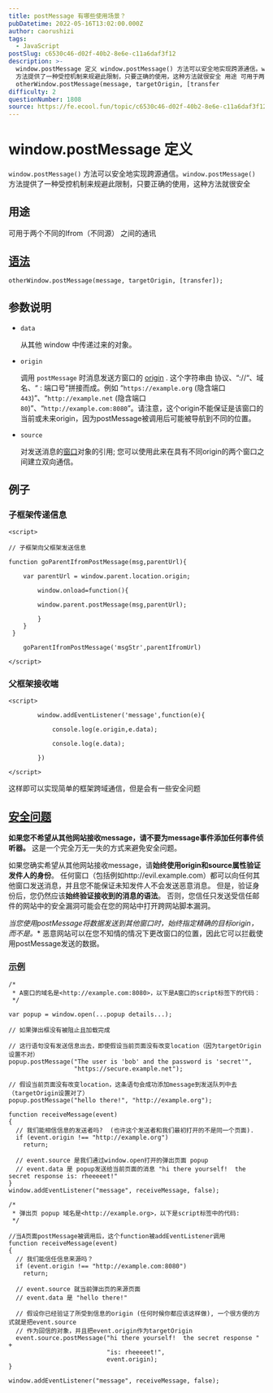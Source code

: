 ```yaml
---
title: postMessage 有哪些使用场景？
pubDatetime: 2022-05-16T13:02:00.000Z
author: caorushizi
tags:
  - JavaScript
postSlug: c6530c46-d02f-40b2-8e6e-c11a6daf3f12
description: >-
  window.postMessage 定义 window.postMessage() 方法可以安全地实现跨源通信。window.postMessage()
  方法提供了一种受控机制来规避此限制，只要正确的使用，这种方法就很安全 用途 可用于两个不同的Ifrom（不同源） 之间的通讯 语法
  otherWindow.postMessage(message, targetOrigin, [transfer
difficulty: 2
questionNumber: 1808
source: https://fe.ecool.fun/topic/c6530c46-d02f-40b2-8e6e-c11a6daf3f12
---
```


# window.postMessage 定义
 
`window.postMessage()` 方法可以安全地实现跨源通信。`window.postMessage()` 方法提供了一种受控机制来规避此限制，只要正确的使用，这种方法就很安全

## 用途
可用于两个不同的Ifrom（不同源） 之间的通讯

## [语法](https://developer.mozilla.org/zh-CN/docs/Web/API/Window/postMessage#syntax "Permalink to 语法")

```
otherWindow.postMessage(message, targetOrigin, [transfer]);
```

## 参数说明
-   `data`

    从其他 window 中传递过来的对象。

-   `origin`

    调用 `postMessage`  时消息发送方窗口的 [origin](https://developer.mozilla.org/en-US/docs/Origin "This is a link to an unwritten page") . 这个字符串由 协议、“://“、域名、“ : 端口号”拼接而成。例如 “`https://example.org` (隐含端口 `443`)”、“`http://example.net` (隐含端口 `80`)”、“`http://example.com:8080`”。请注意，这个origin不能保证是该窗口的当前或未来origin，因为postMessage被调用后可能被导航到不同的位置。

-   `source`

    对发送消息的[窗口](https://developer.mozilla.org/en-US/docs/Web/API/Window)对象的引用; 您可以使用此来在具有不同origin的两个窗口之间建立双向通信。

## 例子

### 子框架传递信息


```
<script>

// 子框架向父框架发送信息

function goParentIfromPostMessage(msg,parentUrl){

    var parentUrl = window.parent.location.origin;

        window.onload=function(){

        window.parent.postMessage(msg,parentUrl);

        }
    }
 }
 
    goParentIfromPostMessage('msgStr',parentIfromUrl)

</script>

```

### 父框架接收端

```
<script>

        window.addEventListener('message',function(e){

            console.log(e.origin,e.data);

            console.log(e.data);

        })

</script>

 ```
这样即可以实现简单的框架跨域通信，但是会有一些安全问题

## [安全问题](https://developer.mozilla.org/zh-CN/docs/Web/API/Window/postMessage#security_concerns "Permalink to 安全问题")

**如果您不希望从其他网站接收message，请不要为message事件添加任何事件侦听器。** 这是一个完全万无一失的方式来避免安全问题。

如果您确实希望从其他网站接收message，请**始终使用origin和source属性验证发件人的身份**。 任何窗口（包括例如http://evil.example.com）都可以向任何其他窗口发送消息，并且您不能保证未知发件人不会发送恶意消息。 但是，验证身份后，您仍然应该**始终验证接收到的消息的语法**。 否则，您信任只发送受信任邮件的网站中的安全漏洞可能会在您的网站中打开跨网站脚本漏洞。

**当您使用postMessage将数据发送到其他窗口时，始终指定精确的目标origin，而不是*。** 恶意网站可以在您不知情的情况下更改窗口的位置，因此它可以拦截使用postMessage发送的数据。

### [示例](https://developer.mozilla.org/zh-CN/docs/Web/API/Window/postMessage#example "Permalink to 示例")

```
/*
 * A窗口的域名是<http://example.com:8080>，以下是A窗口的script标签下的代码：
 */

var popup = window.open(...popup details...);

// 如果弹出框没有被阻止且加载完成

// 这行语句没有发送信息出去，即使假设当前页面没有改变location（因为targetOrigin设置不对）
popup.postMessage("The user is 'bob' and the password is 'secret'",
                  "https://secure.example.net");

// 假设当前页面没有改变location，这条语句会成功添加message到发送队列中去（targetOrigin设置对了）
popup.postMessage("hello there!", "http://example.org");

function receiveMessage(event)
{
  // 我们能相信信息的发送者吗?  (也许这个发送者和我们最初打开的不是同一个页面).
  if (event.origin !== "http://example.org")
    return;

  // event.source 是我们通过window.open打开的弹出页面 popup
  // event.data 是 popup发送给当前页面的消息 "hi there yourself!  the secret response is: rheeeeet!"
}
window.addEventListener("message", receiveMessage, false);
```

```
/*
 * 弹出页 popup 域名是<http://example.org>，以下是script标签中的代码:
 */

//当A页面postMessage被调用后，这个function被addEventListener调用
function receiveMessage(event)
{
  // 我们能信任信息来源吗？
  if (event.origin !== "http://example.com:8080")
    return;

  // event.source 就当前弹出页的来源页面
  // event.data 是 "hello there!"

  // 假设你已经验证了所受到信息的origin (任何时候你都应该这样做), 一个很方便的方式就是把event.source
  // 作为回信的对象，并且把event.origin作为targetOrigin
  event.source.postMessage("hi there yourself!  the secret response " +
                           "is: rheeeeet!",
                           event.origin);
}

window.addEventListener("message", receiveMessage, false);
```


